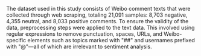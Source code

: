 
The dataset used in this study consists of Weibo comment texts that were collected through web scraping, totaling 21,091 samples: 8,703 negative, 4,355 neutral, and 8,033 positive comments. To ensure the validity of the data, preprocessing steps were applied to the text data. This involved using regular expressions to remove punctuation, spaces, URLs, and Weibo-specific elements such as topics marked with "##" and usernames prefixed with "@"—all of which are irrelevant to sentiment analysis.
